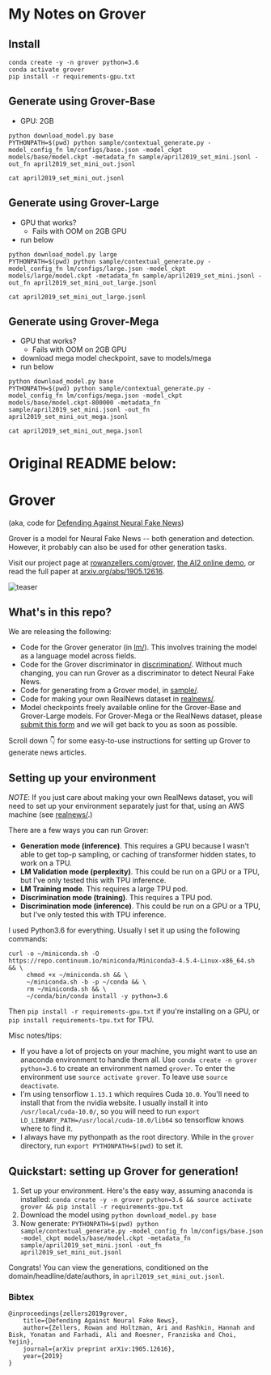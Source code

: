 # My Notes on Grover

## Install
```
conda create -y -n grover python=3.6
conda activate grover
pip install -r requirements-gpu.txt
```

## Generate using Grover-Base
* GPU: 2GB

```
python download_model.py base
PYTHONPATH=$(pwd) python sample/contextual_generate.py -model_config_fn lm/configs/base.json -model_ckpt models/base/model.ckpt -metadata_fn sample/april2019_set_mini.jsonl -out_fn april2019_set_mini_out.jsonl

cat april2019_set_mini_out.jsonl
```

## Generate using Grover-Large
* GPU that works?
    * Fails with OOM on 2GB GPU
* run below

```
python download_model.py large
PYTHONPATH=$(pwd) python sample/contextual_generate.py -model_config_fn lm/configs/large.json -model_ckpt models/large/model.ckpt -metadata_fn sample/april2019_set_mini.jsonl -out_fn april2019_set_mini_out_large.jsonl

cat april2019_set_mini_out_large.jsonl
```


## Generate using Grover-Mega
* GPU that works?
    * Fails with OOM on 2GB GPU
* download mega model checkpoint, save to models/mega
* run below

```
python download_model.py base
PYTHONPATH=$(pwd) python sample/contextual_generate.py -model_config_fn lm/configs/mega.json -model_ckpt models/base/model.ckpt-800000 -metadata_fn sample/april2019_set_mini.jsonl -out_fn april2019_set_mini_out_mega.jsonl

cat april2019_set_mini_out_mega.jsonl
```



# Original README below:

# Grover
(aka, code for [Defending Against Neural Fake News](https://arxiv.org/abs/1905.12616))

Grover is a model for Neural Fake News -- both generation and detection. However, it probably can also be used for other generation tasks. 

Visit our project page at [rowanzellers.com/grover](https://rowanzellers.com/grover), [the AI2 online demo](https://grover.allenai.org), or read the full paper at [arxiv.org/abs/1905.12616](https://arxiv.org/abs/1905.12616). 

![teaser](https://i.imgur.com/VAGFpBe.png "teaser")

## What's in this repo?

We are releasing the following:
* Code for the Grover generator (in [lm/](lm/)). This involves training the model as a language model across fields.
* Code for the Grover discriminator in [discrimination/](discrimination/). Without much changing, you can run Grover as a discriminator to detect Neural Fake News.
* Code for generating from a Grover model, in [sample/](sample/).
* Code for making your own RealNews dataset in [realnews/](realnews/).
* Model checkpoints freely available online for the Grover-Base and Grover-Large models. For Grover-Mega or the RealNews dataset, please [submit this form](https://docs.google.com/forms/d/1LMAUeUtHNPXO9koyAIlDpvyKsLSYlrBj3rYhC30a7Ak) and we will get back to you as soon as possible.

Scroll down 👇 for some easy-to-use instructions for setting up Grover to generate news articles.

## Setting up your environment

*NOTE*: If you just care about making your own RealNews dataset, you will need to set up your environment separately just for that, using an AWS machine (see [realnews/](realnews/).)

There are a few ways you can run Grover:
* **Generation mode (inference)**. This requires a GPU because I wasn't able to get top-p sampling, or caching of transformer hidden states, to work on a TPU.
* **LM Validation mode (perplexity)**. This could be run on a GPU or a TPU, but I've only tested this with TPU inference.
* **LM Training mode**. This requires a large TPU pod.
* **Discrimination mode (training)**. This requires a TPU pod.
* **Discrimination mode (inference)**. This could be run on a GPU or a TPU, but I've only tested this with TPU inference.

I used Python3.6 for everything. Usually I set it up using the following commands:
```
curl -o ~/miniconda.sh -O  https://repo.continuum.io/miniconda/Miniconda3-4.5.4-Linux-x86_64.sh  && \
     chmod +x ~/miniconda.sh && \
     ~/miniconda.sh -b -p ~/conda && \
     rm ~/miniconda.sh && \
     ~/conda/bin/conda install -y python=3.6
```
Then `pip install -r requirements-gpu.txt` if you're installing on a GPU, or `pip install requirements-tpu.txt` for TPU.

Misc notes/tips:
* If you have a lot of projects on your machine, you might want to use an anaconda environment to handle them all. Use `conda create -n grover python=3.6` to create an environment named `grover`. To enter the environment use `source activate grover`. To leave use `source deactivate`.
* I'm using tensorflow `1.13.1` which requires Cuda `10.0`. You'll need to install that from the nvidia website. I usually install it into `/usr/local/cuda-10.0/`, so you will need to run `export LD_LIBRARY_PATH=/usr/local/cuda-10.0/lib64` so tensorflow knows where to find it. 
* I always have my pythonpath as the root directory. While in the `grover` directory, run `export PYTHONPATH=$(pwd)` to set it.

## Quickstart: setting up Grover for generation!

1. Set up your environment. Here's the easy way, assuming anaconda is installed: `conda create -y -n grover python=3.6 && source activate grover && pip install -r requirements-gpu.txt`
2. Download the model using `python download_model.py base`
3. Now generate: `PYTHONPATH=$(pwd) python sample/contextual_generate.py -model_config_fn lm/configs/base.json -model_ckpt models/base/model.ckpt -metadata_fn sample/april2019_set_mini.jsonl -out_fn april2019_set_mini_out.jsonl`

Congrats! You can view the generations, conditioned on the domain/headline/date/authors, in `april2019_set_mini_out.jsonl`.


### Bibtex

```
@inproceedings{zellers2019grover,
    title={Defending Against Neural Fake News},
    author={Zellers, Rowan and Holtzman, Ari and Rashkin, Hannah and Bisk, Yonatan and Farhadi, Ali and Roesner, Franziska and Choi, Yejin},
    journal={arXiv preprint arXiv:1905.12616},
    year={2019}
}
```